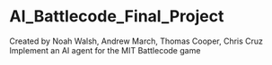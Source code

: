 # AI_Battlecode_Final_Project
Created by Noah Walsh, Andrew March, Thomas Cooper, Chris Cruz
Implement an AI agent for the MIT Battlecode game
